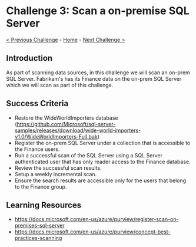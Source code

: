 # Challenge 3: Scan a on-premise SQL Server

[< Previous Challenge](./Challenge2.md) - [Home](../readme.md) - [Next Challenge >](./Challenge4.md)

## Introduction

As part of scanning data sources, in this challenge we will scan an on-prem SQL Server. Fabrikam's has its Finance data on the on-prem SQL Server which we will scan as part of this challenge.

## Success Criteria
- Restore the WideWorldImporters database (https://github.com/Microsoft/sql-server-samples/releases/download/wide-world-importers-v1.0/WideWorldImporters-Full.bak) 
- Register the on-prem SQL Server under a collection that is accessible to the Finance users.
- Run a successful scan of the SQL Server using a SQL Server authenticated user that has only reader access to the Finance database.
- Review the successful scan results.
- Setup a weekly incremental scan.
- Ensure the search results are accessible only for the users that belong to the Finance group.

## Learning Resources
- https://docs.microsoft.com/en-us/azure/purview/register-scan-on-premises-sql-server
- https://docs.microsoft.com/en-us/azure/purview/concept-best-practices-scanning
